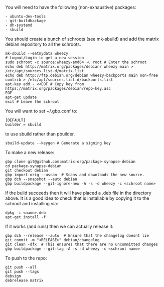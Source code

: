 You will need to have the following (non-exhaustive) packages:

    - ubuntu-dev-tools
    - git-buildbackage
    - dh-systemd
    - sbuild

You should create a bunch of schroots (see mk-sbuild) and add the matrix
debian repository to all the schroots.

    mk-sbuild --eatmydata wheezy
    # Logout/Login to get a new session
    sudo schroot -c source:wheezy-amd64 -u root # Enter the schroot
    echo deb http://matrix.org/packages/debian/ wheezy main > /etc/apt/sources.list.d/matrix.list
    echo deb http://ftp.debian.org/debian wheezy-backports main non-free contrib > /etc/apt/sources.list.d/backports.list
    apt-key add - <<EOF # Copy key from https://matrix.org/packages/debian/repo-key.asc
    EOF
    apt-get update
    exit # Leave the schroot
    
You will want to set ~/.gbp.conf to:

    [DEFAULT]
    builder = sbuild

to use sbuild rather than pbuilder.

    sbuild-update --keygen # Generate a signing key

To make a new release:

    gbp clone git@github.com:matrix-org/package-synapse-debian
    cd package-synapse-debian
    git checkout debian
    gbp import-orig --uscan  # Scans and downloads the new source.
    gbp dch --snapshot --auto debian
    gbp buildpackage --git-ignore-new -A -s -d wheezy -c <schroot name>

If the build succeeds then it will have placed a .deb file in the directory
above. It is a good idea to check that is installable by copying it to the
schroot and installing via:

    dpkg -i <name>.deb
    apt-get install -f

If it works (and runs) then we can actually release it:

    gbp dch --release --auto  # Ensure that the changelog doesnt lie
    git commit -m "<RELEASE>" debian/changelog
    git clean -dfx  # This ensures that there are no uncommitted changes
    gbp buildpackage --git-tag -A -s -d wheezy -c <schroot name>

To push to the repo:

    git push --all
    git push --tags
    debsign
    debrelease matrix

